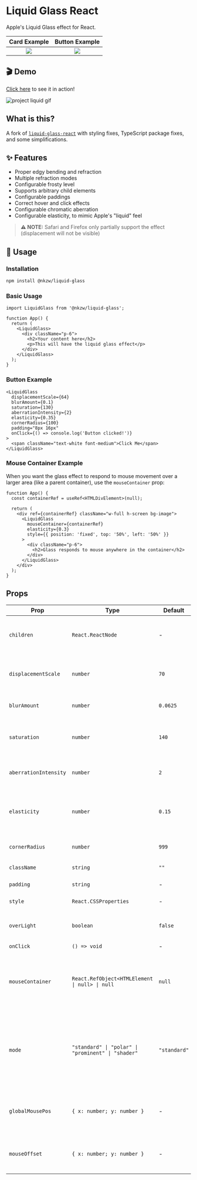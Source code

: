 # Liquid Glass React

Apple's Liquid Glass effect for React.

|                                Card Example                                |                                Button Example                                |
| :------------------------------------------------------------------------: | :--------------------------------------------------------------------------: |
| ![](https://github.com/rdev/liquid-glass-react/raw/master/assets/card.png) | ![](https://github.com/rdev/liquid-glass-react/raw/master/assets/button.png) |

## 🎬 Demo

[Click here](https://liquid-glass.maxrovensky.com) to see it in action!

![project liquid gif](./assets/project-liquid.gif)

## What is this?

A fork of [`liquid-glass-react`](https://github.com/rdev/liquid-glass-react) with styling fixes, TypeScript package fixes, and some simplifications.

## ✨ Features

- Proper edgy bending and refraction
- Multiple refraction modes
- Configurable frosty level
- Supports arbitrary child elements
- Configurable paddings
- Correct hover and click effects
- Configurable chromatic aberration
- Configurable elasticity, to mimic Apple's "liquid" feel

> **⚠️ NOTE:** Safari and Firefox only partially support the effect (displacement will not be visible)

## 🚀 Usage

### Installation

```bash
npm install @nkzw/liquid-glass
```

### Basic Usage

```tsx
import LiquidGlass from '@nkzw/liquid-glass';

function App() {
  return (
    <LiquidGlass>
      <div className="p-6">
        <h2>Your content here</h2>
        <p>This will have the liquid glass effect</p>
      </div>
    </LiquidGlass>
  );
}
```

### Button Example

```tsx
<LiquidGlass
  displacementScale={64}
  blurAmount={0.1}
  saturation={130}
  aberrationIntensity={2}
  elasticity={0.35}
  cornerRadius={100}
  padding="8px 16px"
  onClick={() => console.log('Button clicked!')}
>
  <span className="text-white font-medium">Click Me</span>
</LiquidGlass>
```

### Mouse Container Example

When you want the glass effect to respond to mouse movement over a larger area (like a parent container), use the `mouseContainer` prop:

```tsx
function App() {
  const containerRef = useRef<HTMLDivElement>(null);

  return (
    <div ref={containerRef} className="w-full h-screen bg-image">
      <LiquidGlass
        mouseContainer={containerRef}
        elasticity={0.3}
        style={{ position: 'fixed', top: '50%', left: '50%' }}
      >
        <div className="p-6">
          <h2>Glass responds to mouse anywhere in the container</h2>
        </div>
      </LiquidGlass>
    </div>
  );
}
```

## Props

| Prop                  | Type                                               | Default      | Description                                                                                          |
| --------------------- | -------------------------------------------------- | ------------ | ---------------------------------------------------------------------------------------------------- |
| `children`            | `React.ReactNode`                                  | -            | The content to render inside the glass container                                                     |
| `displacementScale`   | `number`                                           | `70`         | Controls the intensity of the displacement effect                                                    |
| `blurAmount`          | `number`                                           | `0.0625`     | Controls the blur/frosting level                                                                     |
| `saturation`          | `number`                                           | `140`        | Controls color saturation of the glass effect                                                        |
| `aberrationIntensity` | `number`                                           | `2`          | Controls chromatic aberration intensity                                                              |
| `elasticity`          | `number`                                           | `0.15`       | Controls the "liquid" elastic feel (0 = rigid, higher = more elastic)                                |
| `cornerRadius`        | `number`                                           | `999`        | Border radius in pixels                                                                              |
| `className`           | `string`                                           | `""`         | Additional CSS classes                                                                               |
| `padding`             | `string`                                           | -            | CSS padding value                                                                                    |
| `style`               | `React.CSSProperties`                              | -            | Additional inline styles                                                                             |
| `overLight`           | `boolean`                                          | `false`      | Whether the glass is over a light background                                                         |
| `onClick`             | `() => void`                                       | -            | Click handler                                                                                        |
| `mouseContainer`      | `React.RefObject<HTMLElement \| null> \| null`     | `null`       | Container element to track mouse movement on (defaults to the glass component itself)                |
| `mode`                | `"standard" \| "polar" \| "prominent" \| "shader"` | `"standard"` | Refraction mode for different visual effects. `shader` is the most accurate but not the most stable. |
| `globalMousePos`      | `{ x: number; y: number }`                         | -            | Global mouse position coordinates for manual control                                                 |
| `mouseOffset`         | `{ x: number; y: number }`                         | -            | Mouse position offset for fine-tuning positioning                                                    |
